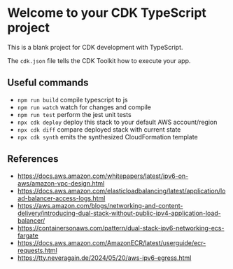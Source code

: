 # Welcome to your CDK TypeScript project

This is a blank project for CDK development with TypeScript.

The `cdk.json` file tells the CDK Toolkit how to execute your app.

## Useful commands

* `npm run build`   compile typescript to js
* `npm run watch`   watch for changes and compile
* `npm run test`    perform the jest unit tests
* `npx cdk deploy`  deploy this stack to your default AWS account/region
* `npx cdk diff`    compare deployed stack with current state
* `npx cdk synth`   emits the synthesized CloudFormation template

## References

* <https://docs.aws.amazon.com/whitepapers/latest/ipv6-on-aws/amazon-vpc-design.html>
* <https://docs.aws.amazon.com/elasticloadbalancing/latest/application/load-balancer-access-logs.html>
* <https://aws.amazon.com/blogs/networking-and-content-delivery/introducing-dual-stack-without-public-ipv4-application-load-balancer/>
* <https://containersonaws.com/pattern/dual-stack-ipv6-networking-ecs-fargate>
* <https://docs.aws.amazon.com/AmazonECR/latest/userguide/ecr-requests.html>
* <https://tty.neveragain.de/2024/05/20/aws-ipv6-egress.html>
